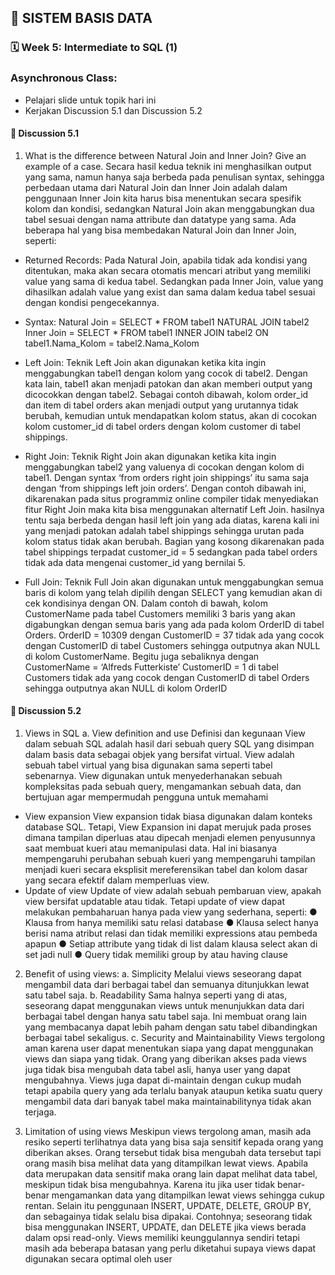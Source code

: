 ## 📘 SISTEM BASIS DATA

### 🗓️ Week 5: Intermediate to SQL (1)
### Asynchronous Class: 
- Pelajari slide untuk topik hari ini
- Kerjakan Discussion 5.1 dan Discussion 5.2

#### 📍 Discussion 5.1 
1. What is the difference between Natural Join and Inner Join? Give an example
of a case.
Secara hasil kedua teknik ini menghasilkan output yang sama, namun
hanya saja berbeda pada penulisan syntax, sehingga perbedaan utama dari
Natural Join dan Inner Join adalah dalam penggunaan Inner Join kita harus
bisa menentukan secara spesifik kolom dan kondisi, sedangkan Natural Join
akan menggabungkan dua tabel sesuai dengan nama attribute dan datatype
yang sama. Ada beberapa hal yang bisa membedakan Natural Join dan Inner
Join, seperti:
- Returned Records:
Pada Natural Join, apabila tidak ada kondisi yang ditentukan,
maka akan secara otomatis mencari atribut yang memiliki value yang
sama di kedua tabel. Sedangkan pada Inner Join, value yang dihasilkan
adalah value yang exist dan sama dalam kedua tabel sesuai dengan
kondisi pengecekannya.
- Syntax:
Natural Join = SELECT * FROM tabel1 NATURAL JOIN tabel2
Inner Join = SELECT * FROM tabel1 INNER JOIN tabel2 ON
tabel1.Nama_Kolom = tabel2.Nama_Kolom

- Left Join:
Teknik Left Join akan digunakan ketika kita ingin
menggabungkan tabel1 dengan kolom yang cocok di tabel2. Dengan
kata lain, tabel1 akan menjadi patokan dan akan memberi output yang
dicocokkan dengan tabel2. Sebagai contoh dibawah, kolom order_id
dan item di tabel orders akan menjadi output yang urutannya tidak
berubah, kemudian untuk mendapatkan kolom status, akan di cocokan
kolom customer_id di tabel orders dengan kolom customer di tabel
shippings.

- Right Join:
Teknik Right Join akan digunakan ketika kita ingin
menggabungkan tabel2 yang valuenya di cocokan dengan kolom di
tabel1. Dengan syntax ‘from orders right join shippings’ itu sama saja
dengan ‘from shippings left join orders’. Dengan contoh dibawah ini,
dikarenakan pada situs programmiz online compiler tidak menyediakan
fitur Right Join maka kita bisa menggunakan alternatif Left Join.
hasilnya tentu saja berbeda dengan hasil left join yang ada diatas,
karena kali ini yang menjadi patokan adalah tabel shippings sehingga
urutan pada kolom status tidak akan berubah. Bagian yang kosong
dikarenakan pada tabel shippings terpadat customer_id = 5 sedangkan
pada tabel orders tidak ada data mengenai customer_id yang bernilai 5.

- Full Join:
Teknik Full Join akan digunakan untuk menggabungkan semua
baris di kolom yang telah dipilih dengan SELECT yang kemudian akan
di cek kondisinya dengan ON. Dalam contoh di bawah, kolom
CustomerName pada tabel Customers memiliki 3 baris yang akan
digabungkan dengan semua baris yang ada pada kolom OrderID di
tabel Orders. OrderID = 10309 dengan CustomerID = 37 tidak ada
yang cocok dengan CustomerID di tabel Customers sehingga
outputnya akan NULL di kolom CustomerName. Begitu juga
sebaliknya dengan CustomerName = ‘Alfreds Futterkiste’
CustomerID = 1 di tabel Customers tidak ada yang cocok dengan
CustomerID di tabel Orders sehingga outputnya akan NULL di
kolom OrderID

#### 📍 Discussion 5.2
1. Views in SQL
a. View definition and use
Definisi dan kegunaan View dalam sebuah SQL adalah hasil dari
sebuah query SQL yang disimpan dalam basis data sebagai objek yang
bersifat virtual. View adalah sebuah tabel virtual yang bisa digunakan
sama seperti tabel sebenarnya. View digunakan untuk
menyederhanakan sebuah kompleksitas pada sebuah query,
mengamankan sebuah data, dan bertujuan agar mempermudah
pengguna untuk memahami

- View expansion
View expansion tidak biasa digunakan dalam konteks database
SQL. Tetapi, View Expansion ini dapat merujuk pada proses dimana
tampilan diperluas atau dipecah menjadi elemen penyusunnya saat
membuat kueri atau memanipulasi data. Hal ini biasanya
mempengaruhi perubahan sebuah kueri yang mempengaruhi tampilan
menjadi kueri secara eksplisit mereferensikan tabel dan kolom dasar
yang secara efektif dalam memperluas view.
- Update of view
Update of view adalah sebuah pembaruan view, apakah view
bersifat updatable atau tidak. Tetapi update of view dapat melakukan
pembaharuan hanya pada view yang sederhana, seperti:
● Klausa from hanya memiliki satu relasi database
● Klausa select hanya berisi nama atribut relasi dan tidak memiliki
expressions atau pembeda apapun
● Setiap attribute yang tidak di list dalam klausa select akan di set
jadi null
● Query tidak memiliki group by atau having clause

2. Benefit of using views:
a. Simplicity
Melalui views seseorang dapat mengambil data dari berbagai
tabel dan semuanya ditunjukkan lewat satu tabel saja.
b. Readability
Sama halnya seperti yang di atas, seseorang dapat menggunakan
views untuk menunjukkan data dari berbagai tabel dengan hanya satu
tabel saja. Ini membuat orang lain yang membacanya dapat lebih paham
dengan satu tabel dibandingkan berbagai tabel sekaligus.
c. Security and Maintainability
Views tergolong aman karena user dapat menentukan siapa yang
dapat menggunakan views dan siapa yang tidak. Orang yang diberikan
akses pada views juga tidak bisa mengubah data tabel asli, hanya user
yang dapat mengubahnya. Views juga dapat di-maintain dengan cukup
mudah tetapi apabila query yang ada terlalu banyak ataupun ketika
suatu query mengambil data dari banyak tabel maka maintainabilitynya tidak akan terjaga.

3. Limitation of using views
Meskipun views tergolong aman, masih ada resiko seperti terlihatnya
data yang bisa saja sensitif kepada orang yang diberikan akses. Orang tersebut
tidak bisa mengubah data tersebut tapi orang masih bisa melihat data yang
ditampilkan lewat views. Apabila data merupakan data sensitif maka orang
lain dapat melihat data tabel, meskipun tidak bisa mengubahnya. Karena itu
jika user tidak benar-benar mengamankan data yang ditampilkan lewat views
sehingga cukup rentan. Selain itu penggunaan INSERT, UPDATE, DELETE,
GROUP BY, dan sebagainya tidak selalu bisa dipakai. Contohnya; seseorang
tidak bisa menggunakan INSERT, UPDATE, dan DELETE jika views berada
dalam opsi read-only. Views memiliki keunggulannya sendiri tetapi masih
ada beberapa batasan yang perlu diketahui supaya views dapat digunakan
secara optimal oleh user
